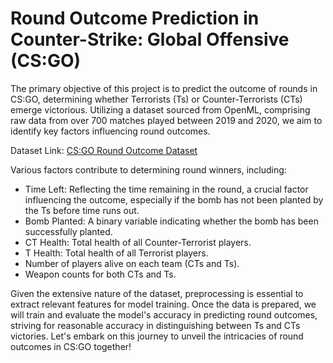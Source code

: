 # Round Outcome Prediction in Counter-Strike: Global Offensive (CS:GO)

The primary objective of this project is to predict the outcome of rounds in CS:GO, determining whether Terrorists (Ts) or Counter-Terrorists (CTs) emerge victorious. Utilizing a dataset sourced from OpenML, comprising raw data from over 700 matches played between 2019 and 2020, we aim to identify key factors influencing round outcomes.

Dataset Link: [CS:GO Round Outcome Dataset](https://www.openml.org/search?type=data&sort=runs&id=43430&status=active)

Various factors contribute to determining round winners, including:

- Time Left: Reflecting the time remaining in the round, a crucial factor influencing the outcome, especially if the bomb has not been planted by the Ts before time runs out.
- Bomb Planted: A binary variable indicating whether the bomb has been successfully planted.
- CT Health: Total health of all Counter-Terrorist players.
- T Health: Total health of all Terrorist players.
- Number of players alive on each team (CTs and Ts).
- Weapon counts for both CTs and Ts.
  
Given the extensive nature of the dataset, preprocessing is essential to extract relevant features for model training. Once the data is prepared, we will train and evaluate the model's accuracy in predicting round outcomes, striving for reasonable accuracy in distinguishing between Ts and CTs victories. Let's embark on this journey to unveil the intricacies of round outcomes in CS:GO together!
